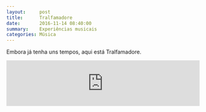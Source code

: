 ```yaml
---
layout:     post
title:      Tralfamadore
date:       2016-11-14 08:40:00
summary:    Experiências musicais
categories: Música
---
```


Embora já tenha uns tempos, aqui está Tralfamadore.  

<iframe style="border: 0; width: 100%; height: 120px;" src="https://bandcamp.com/EmbeddedPlayer/album=2073637720/size=large/bgcol=ffffff/linkcol=0687f5/tracklist=false/artwork=small/transparent=true/" seamless><a href="https://jspreis.bandcamp.com/album/tralfamadore">Tralfamadore by João Reis</a></iframe>
